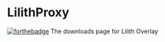 # LilithProxy
[![forthebadge](https://forthebadge.com/images/badges/powered-by-black-magic.svg)](https://forthebadge.com)
The downloads page for Lilith Overlay
